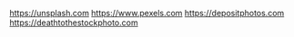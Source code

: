 <https://unsplash.com>
<https://www.pexels.com>
<https://depositphotos.com>
<https://deathtothestockphoto.com>


